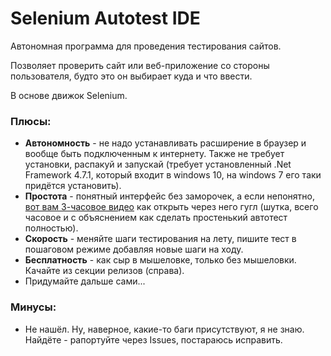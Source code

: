 # Selenium Autotest IDE
Автономная программа для проведения тестирования сайтов.

Позволяет проверить сайт или веб-приложение со стороны пользователя, будто это он выбирает куда и что ввести.

В основе движок Selenium.

### Плюсы:
 - **Автономность** - не надо устанавливать расширение в браузер и вообще быть подключенным к интернету. Также не требует установки, распакуй и запускай (требует установленный .Net Framework 4.7.1, который входит в windows 10, на windows 7 его таки придётся установить).
 - **Простота** - понятный интерфейс без заморочек, а если непонятно, [вот вам 3-часовое видео](https://youtu.be/M2fKn40mdYM) как открыть через него гугл (шутка, всего часовое и с объяснением как сделать простенький автотест полностью).
 - **Скорость** - меняйте шаги тестирования на лету, пишите тест в пошаговом режиме добавляя новые шаги на ходу.
 - **Бесплатность** - как сыр в мышеловке, только без мышеловки. Качайте из секции релизов (справа).
 - Придумайте дальше сами...

### Минусы:
 - Не нашёл. Ну, наверное, какие-то баги присутствуют, я не знаю. Найдёте - рапортуйте через Issues, постараюсь исправить.
